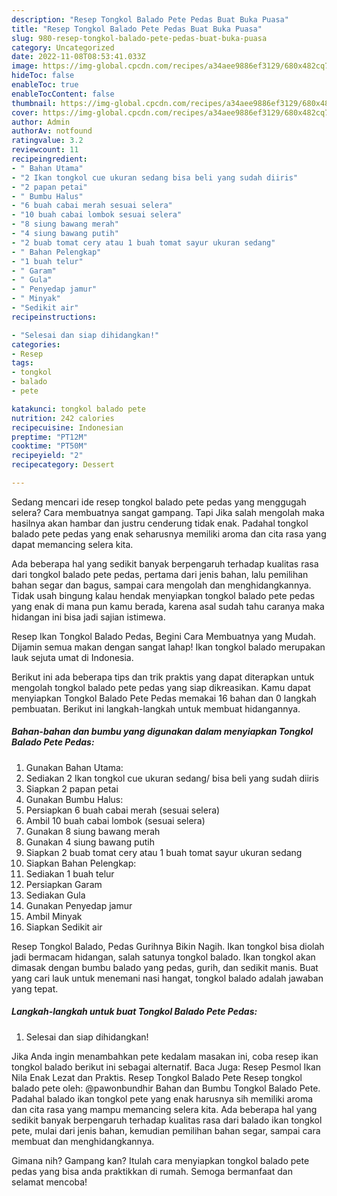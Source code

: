 ```yaml
---
description: "Resep Tongkol Balado Pete Pedas Buat Buka Puasa"
title: "Resep Tongkol Balado Pete Pedas Buat Buka Puasa"
slug: 980-resep-tongkol-balado-pete-pedas-buat-buka-puasa
category: Uncategorized
date: 2022-11-08T08:53:41.033Z
image: https://img-global.cpcdn.com/recipes/a34aee9886ef3129/680x482cq70/tongkol-balado-pete-pedas-foto-resep-utama.jpg
hideToc: false
enableToc: true
enableTocContent: false
thumbnail: https://img-global.cpcdn.com/recipes/a34aee9886ef3129/680x482cq70/tongkol-balado-pete-pedas-foto-resep-utama.jpg
cover: https://img-global.cpcdn.com/recipes/a34aee9886ef3129/680x482cq70/tongkol-balado-pete-pedas-foto-resep-utama.jpg
author: Admin
authorAv: notfound
ratingvalue: 3.2
reviewcount: 11
recipeingredient:
- " Bahan Utama"
- "2 Ikan tongkol cue ukuran sedang bisa beli yang sudah diiris"
- "2 papan petai"
- " Bumbu Halus"
- "6 buah cabai merah sesuai selera"
- "10 buah cabai lombok sesuai selera"
- "8 siung bawang merah"
- "4 siung bawang putih"
- "2 buab tomat cery atau 1 buah tomat sayur ukuran sedang"
- " Bahan Pelengkap"
- "1 buah telur"
- " Garam"
- " Gula"
- " Penyedap jamur"
- " Minyak"
- "Sedikit air"
recipeinstructions:

- "Selesai dan siap dihidangkan!"
categories:
- Resep
tags:
- tongkol
- balado
- pete

katakunci: tongkol balado pete 
nutrition: 242 calories
recipecuisine: Indonesian
preptime: "PT12M"
cooktime: "PT50M"
recipeyield: "2"
recipecategory: Dessert

---
```



Sedang mencari ide resep tongkol balado pete pedas yang menggugah selera? Cara membuatnya sangat gampang. Tapi Jika salah mengolah maka hasilnya akan hambar dan justru cenderung tidak enak. Padahal tongkol balado pete pedas yang enak seharusnya memiliki aroma dan cita rasa yang dapat memancing selera kita.


Ada beberapa hal yang sedikit banyak berpengaruh terhadap kualitas rasa dari tongkol balado pete pedas, pertama dari jenis bahan, lalu pemilihan bahan segar dan bagus, sampai cara mengolah dan menghidangkannya. Tidak usah bingung kalau hendak menyiapkan tongkol balado pete pedas yang enak di mana pun kamu berada, karena asal sudah tahu caranya maka hidangan ini bisa jadi sajian istimewa.

Resep Ikan Tongkol Balado Pedas, Begini Cara Membuatnya yang Mudah. Dijamin semua makan dengan sangat lahap! Ikan tongkol balado merupakan lauk sejuta umat di Indonesia.


Berikut ini ada beberapa tips dan trik praktis yang dapat diterapkan untuk mengolah tongkol balado pete pedas yang siap dikreasikan. Kamu dapat menyiapkan Tongkol Balado Pete Pedas memakai 16 bahan dan 0 langkah pembuatan. Berikut ini langkah-langkah untuk membuat hidangannya.

<!--inarticleads1-->

##### Bahan-bahan dan bumbu yang digunakan dalam menyiapkan Tongkol Balado Pete Pedas:

1. Gunakan  Bahan Utama:
1. Sediakan 2 Ikan tongkol cue ukuran sedang/ bisa beli yang sudah diiris
1. Siapkan 2 papan petai
1. Gunakan  Bumbu Halus:
1. Persiapkan 6 buah cabai merah (sesuai selera)
1. Ambil 10 buah cabai lombok (sesuai selera)
1. Gunakan 8 siung bawang merah
1. Gunakan 4 siung bawang putih
1. Siapkan 2 buab tomat cery atau 1 buah tomat sayur ukuran sedang
1. Siapkan  Bahan Pelengkap:
1. Sediakan 1 buah telur
1. Persiapkan  Garam
1. Sediakan  Gula
1. Gunakan  Penyedap jamur
1. Ambil  Minyak
1. Siapkan Sedikit air


Resep Tongkol Balado, Pedas Gurihnya Bikin Nagih. Ikan tongkol bisa diolah jadi bermacam hidangan, salah satunya tongkol balado. Ikan tongkol akan dimasak dengan bumbu balado yang pedas, gurih, dan sedikit manis. Buat yang cari lauk untuk menemani nasi hangat, tongkol balado adalah jawaban yang tepat. 

<!--inarticleads2-->

##### Langkah-langkah untuk buat Tongkol Balado Pete Pedas:


1. Selesai dan siap dihidangkan!

Jika Anda ingin menambahkan pete kedalam masakan ini, coba resep ikan tongkol balado berikut ini sebagai alternatif. Baca Juga: Resep Pesmol Ikan Nila Enak Lezat dan Praktis. Resep Tongkol Balado Pete Resep tongkol balado pete oleh: @pawonbundhir Bahan dan Bumbu Tongkol Balado Pete. Padahal balado ikan tongkol pete yang enak harusnya sih memiliki aroma dan cita rasa yang mampu memancing selera kita. Ada beberapa hal yang sedikit banyak berpengaruh terhadap kualitas rasa dari balado ikan tongkol pete, mulai dari jenis bahan, kemudian pemilihan bahan segar, sampai cara membuat dan menghidangkannya. 

Gimana nih? Gampang kan? Itulah cara menyiapkan tongkol balado pete pedas yang bisa anda praktikkan di rumah. Semoga bermanfaat dan selamat mencoba!
